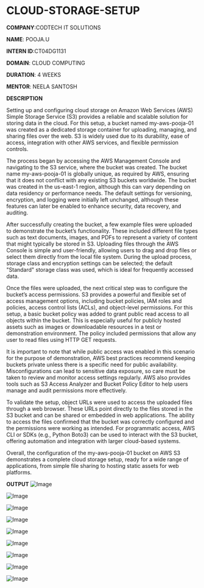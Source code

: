 # CLOUD-STORAGE-SETUP
**COMPANY**:CODTECH IT SOLUTIONS

**NAME**: POOJA.U

**INTERN ID**:CT04DG1131

**DOMAIN**: CLOUD COMPUTING

**DURATION**: 4 WEEKS

**MENTOR**: NEELA SANTOSH

**DESCRIPTION**


Setting up and configuring cloud storage on Amazon Web Services (AWS) Simple Storage Service (S3) provides a reliable and scalable solution for storing data in the cloud. For this setup, a bucket named my-aws-pooja-01 was created as a dedicated storage container for uploading, managing, and sharing files over the web. S3 is widely used due to its durability, ease of access, integration with other AWS services, and flexible permission controls.

The process began by accessing the AWS Management Console and navigating to the S3 service, where the bucket was created. The bucket name my-aws-pooja-01 is globally unique, as required by AWS, ensuring that it does not conflict with any existing S3 buckets worldwide. The bucket was created in the us-east-1 region, although this can vary depending on data residency or performance needs. The default settings for versioning, encryption, and logging were initially left unchanged, although these features can later be enabled to enhance security, data recovery, and auditing.

After successfully creating the bucket, a few example files were uploaded to demonstrate the bucket’s functionality. These included different file types such as text documents, images, and PDFs to represent a variety of content that might typically be stored in S3. Uploading files through the AWS Console is simple and user-friendly, allowing users to drag and drop files or select them directly from the local file system. During the upload process, storage class and encryption settings can be selected; the default "Standard" storage class was used, which is ideal for frequently accessed data.

Once the files were uploaded, the next critical step was to configure the bucket’s access permissions. S3 provides a powerful and flexible set of access management options, including bucket policies, IAM roles and policies, access control lists (ACLs), and object-level permissions. For this setup, a basic bucket policy was added to grant public read access to all objects within the bucket. This is especially useful for publicly hosted assets such as images or downloadable resources in a test or demonstration environment. The policy included permissions that allow any user to read files using HTTP GET requests.

It is important to note that while public access was enabled in this scenario for the purpose of demonstration, AWS best practices recommend keeping buckets private unless there is a specific need for public availability. Misconfigurations can lead to sensitive data exposure, so care must be taken to review and monitor access settings regularly. AWS also provides tools such as S3 Access Analyzer and Bucket Policy Editor to help users manage and audit permissions more effectively.

To validate the setup, object URLs were used to access the uploaded files through a web browser. These URLs point directly to the files stored in the S3 bucket and can be shared or embedded in web applications. The ability to access the files confirmed that the bucket was correctly configured and the permissions were working as intended. For programmatic access, AWS CLI or SDKs (e.g., Python Boto3) can be used to interact with the S3 bucket, offering automation and integration with larger cloud-based systems.

Overall, the configuration of the my-aws-pooja-01 bucket on AWS S3 demonstrates a complete cloud storage setup, ready for a wide range of applications, from simple file sharing to hosting static assets for web platforms.


**OUTPUT**
![Image](https://github.com/user-attachments/assets/68f3406d-27eb-4ba3-b4a5-21c9d799404e)

![Image](https://github.com/user-attachments/assets/b3b63deb-d782-40cb-9a9e-fa976dfdfaca)

![Image](https://github.com/user-attachments/assets/856f527b-b4cf-493a-ab42-fa6d24b33e10)

![Image](https://github.com/user-attachments/assets/c2b6a8d0-35fe-4223-8cd0-3dcabd956900)

![Image](https://github.com/user-attachments/assets/94e111a3-f2a3-4d79-a788-2958c6d3a668)

![Image](https://github.com/user-attachments/assets/073ec5de-755b-4b2a-8a90-bacd5063f1c3)

![Image](https://github.com/user-attachments/assets/2b911c80-963a-4f35-84f7-58a1ccf5e214)

![Image](https://github.com/user-attachments/assets/5b34f98c-1694-4b0f-9889-804a0037b22c)

![Image](https://github.com/user-attachments/assets/ba761e97-0498-4d13-86c5-98697f3f176b)



